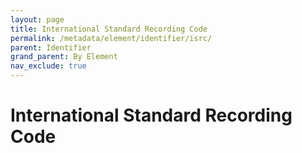 ```yaml
---
layout: page
title: International Standard Recording Code
permalink: /metadata/element/identifier/isrc/
parent: Identifier
grand_parent: By Element
nav_exclude: true
---
```


# International Standard Recording Code